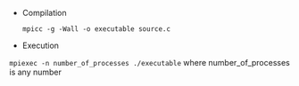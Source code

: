 - Compilation

  `mpicc -g -Wall -o executable source.c`

- Execution

`mpiexec -n number_of_processes ./executable` where number_of_processes is any number
